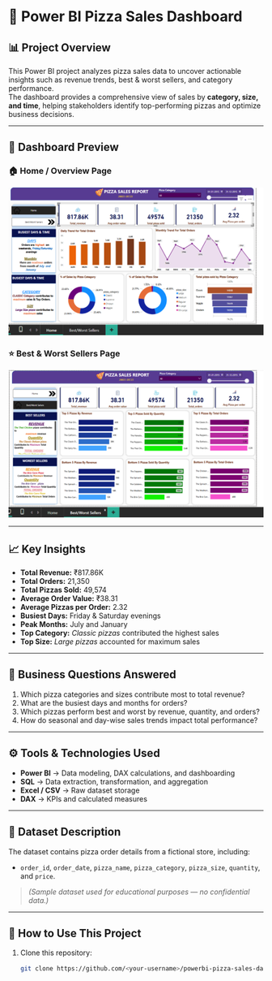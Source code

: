 # 🍕 Power BI Pizza Sales Dashboard

## 📊 Project Overview
This Power BI project analyzes pizza sales data to uncover actionable insights such as revenue trends, best & worst sellers, and category performance.  
The dashboard provides a comprehensive view of sales by **category, size, and time**, helping stakeholders identify top-performing pizzas and optimize business decisions.

---

## 🧩 Dashboard Preview

### 🏠 Home / Overview Page
![Dashboard Overview](Screenshots/dashboard_overview.png.png)

### ⭐ Best & Worst Sellers Page
![Best Worst Sellers](screenshots/best_worst_sellers.png.png)

---

## 📈 Key Insights
- **Total Revenue:** ₹817.86K  
- **Total Orders:** 21,350  
- **Total Pizzas Sold:** 49,574  
- **Average Order Value:** ₹38.31  
- **Average Pizzas per Order:** 2.32  
- **Busiest Days:** Friday & Saturday evenings  
- **Peak Months:** July and January  
- **Top Category:** *Classic pizzas* contributed the highest sales  
- **Top Size:** *Large pizzas* accounted for maximum sales  

---

## 🧠 Business Questions Answered
1. Which pizza categories and sizes contribute most to total revenue?  
2. What are the busiest days and months for orders?  
3. Which pizzas perform best and worst by revenue, quantity, and orders?  
4. How do seasonal and day-wise sales trends impact total performance?  

---

## ⚙️ Tools & Technologies Used
- **Power BI** → Data modeling, DAX calculations, and dashboarding  
- **SQL** → Data extraction, transformation, and aggregation  
- **Excel / CSV** → Raw dataset storage  
- **DAX** → KPIs and calculated measures  

---

## 📁 Dataset Description
The dataset contains pizza order details from a fictional store, including:
- `order_id`, `order_date`, `pizza_name`, `pizza_category`, `pizza_size`, `quantity`, and `price`.

> *(Sample dataset used for educational purposes — no confidential data.)*

---

## 🚀 How to Use This Project
1. Clone this repository:
   ```bash
   git clone https://github.com/<your-username>/powerbi-pizza-sales-dashboard.git
